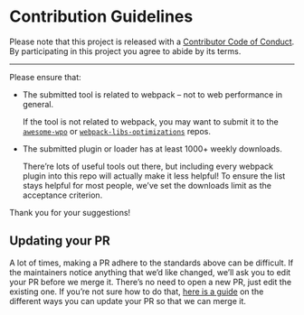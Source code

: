 # Contribution Guidelines

Please note that this project is released with a
[Contributor Code of Conduct](code-of-conduct.md). By participating in this
project you agree to abide by its terms.

---

Please ensure that:

- The submitted tool is related to webpack – not to web performance in general.

  If the tool is not related to webpack, you may want to submit it to the [`awesome-wpo`](https://github.com/davidsonfellipe/awesome-wpo) or [`webpack-libs-optimizations`](https://github.com/GoogleChromeLabs/webpack-libs-optimizations) repos.

- The submitted plugin or loader has at least 1000+ weekly downloads.

  There’re lots of useful tools out there, but including every webpack plugin into this repo will actually make it less helpful! To ensure the list stays helpful for most people, we’ve set the downloads limit as the acceptance criterion.

Thank you for your suggestions!

## Updating your PR

A lot of times, making a PR adhere to the standards above can be difficult.
If the maintainers notice anything that we’d like changed, we’ll ask you to
edit your PR before we merge it. There’s no need to open a new PR, just edit
the existing one. If you’re not sure how to do that,
[here is a guide](https://github.com/RichardLitt/knowledge/blob/master/github/amending-a-commit-guide.md)
on the different ways you can update your PR so that we can merge it.
